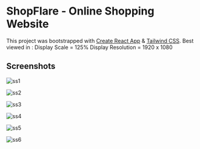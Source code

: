 # ShopFlare - Online Shopping Website

This project was bootstrapped with [Create React App](https://github.com/facebook/create-react-app) & [Tailwind CSS](https://tailwindcss.com/).
Best viewed in : Display Scale = 125%
                 Display Resolution = 1920 x 1080

## Screenshots

![ss1](https://github.com/rajverma21/ShopFlare/assets/119425794/c91f4a82-3316-4257-bd42-aacaace964e9)

![ss2](https://github.com/rajverma21/ShopFlare/assets/119425794/986a2e1f-ebb5-4e55-af3e-d35a42c10694)


![ss3](https://github.com/rajverma21/ShopFlare/assets/119425794/81b3dad6-ac8b-41f0-8706-c3faf46457b7)

![ss4](https://github.com/rajverma21/ShopFlare/assets/119425794/519e901b-6e09-4f57-abb6-eafb30ca692a)

![ss5](https://github.com/rajverma21/ShopFlare/assets/119425794/6dd4879a-735b-4120-9190-a0a7f020f113)

![ss6](https://github.com/rajverma21/ShopFlare/assets/119425794/b8dab4b4-1014-4505-8fea-0c6b93c6f39a)
